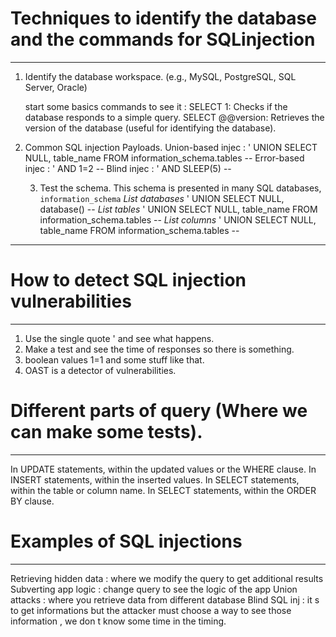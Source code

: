 # Techniques to identify the database and the commands for SQLinjection
---
1. Identify the database workspace.
   (e.g., MySQL, PostgreSQL, SQL Server, Oracle)

   start some basics commands to see it :
   SELECT 1: Checks if the database responds to a simple query. 
   SELECT @@version: Retrieves the version of the database (useful for identifying the database).

2. Common SQL injection Payloads.
   Union-based injec :
   ' UNION SELECT NULL, table_name FROM information_schema.tables --
   Error-based injec :
   ' AND 1=2 --
   Blind injec :
   ' AND SLEEP(5) --

   3. Test the schema.
    This schema is presented in many SQL databases, `information_schema`
*List databases*
  ' UNION SELECT NULL, database() --
*List tables*
  ' UNION SELECT NULL, table_name FROM information_schema.tables --
*List columns*
  ' UNION SELECT NULL, table_name FROM information_schema.tables --

***

# How to detect SQL injection vulnerabilities 
---

1. Use the single quote ' and see what happens.
2. Make a test and see the time of responses so there is something.
3. boolean values 1=1 and some stuff like that.
4. OAST is a detector of vulnerabilities.

# Different parts of query (Where we can make some tests).
---

In UPDATE statements, within the updated values or the WHERE clause.
In INSERT statements, within the inserted values.
In SELECT statements, within the table or column name.
In SELECT statements, within the ORDER BY clause.


# Examples of SQL injections
---
Retrieving hidden data : where we modify the query to get additional results
Subverting app logic : change query to see the logic of the app
Union attacks : where you retrieve data from different database
Blind SQL inj : it s to get informations but the attacker must choose a way to see those information , we don t know some time in the timing.




